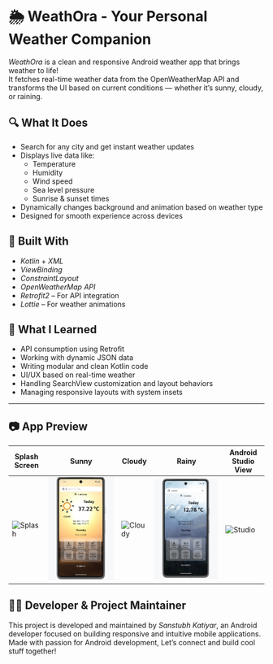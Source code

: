 # 🌦 WeathOra - Your Personal Weather Companion

*WeathOra* is a clean and responsive Android weather app that brings weather to life!  
It fetches real-time weather data from the OpenWeatherMap API and transforms the UI based on current conditions — whether it’s sunny, cloudy, or raining.

## 🔍 What It Does

- Search for any city and get instant weather updates
- Displays live data like:
  - Temperature
  - Humidity
  - Wind speed
  - Sea level pressure
  - Sunrise & sunset times
- Dynamically changes background and animation based on weather type
- Designed for smooth experience across devices

## 🚀 Built With

- *Kotlin* + *XML*
- *ViewBinding*
- *ConstraintLayout*
- *OpenWeatherMap API*
- *Retrofit2* – For API integration
- *Lottie* – For weather animations

## 🧠 What I Learned

- API consumption using Retrofit
- Working with dynamic JSON data
- Writing modular and clean Kotlin code
- UI/UX based on real-time weather
- Handling SearchView customization and layout behaviors
- Managing responsive layouts with system insets

---

## 📷 App Preview

| Splash Screen | Sunny | Cloudy | Rainy | Android Studio View |
|---------------|-------|--------|-------|----------------------|
| ![Splash]() | ![Sunny](https://github.com/SNH1221/WeathOra/blob/main/WeathOra_screenshots/Screenshot%202025-06-05%20120022.png?raw=true) | ![Cloudy](screenshots/cloudy.png) | ![Rainy](https://github.com/SNH1221/WeathOra/blob/main/WeathOra_screenshots/Screenshot%202025-06-05%20120353.png?raw=true) | ![Studio](screenshots/ide.png) |


## 👨‍💻 Developer & Project Maintainer

This project is developed and maintained by *Sanstubh Katiyar*, an Android developer focused on building responsive and intuitive mobile applications.
Made with passion for Android development, Let’s connect and build cool stuff together!
